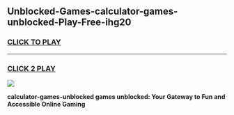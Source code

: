 
## Unblocked-Games-calculator-games-unblocked-Play-Free-ihg20
<h3>
<a href="https://premium76.site?title=calculator-games-unblocked&ref=20A">CLICK TO PLAY</a></h3>
<hr>

<h3>
<a href="https://premium76.site?title=calculator-games-unblocked&ref=20A">CLICK 2 PLAY</a>
  
</h3>

<a href="https://premium76.site?title=calculator-games-unblocked&ref=20A"><img src="https://clearcache.store/games.png"></a>


**calculator-games-unblocked games unblocked: Your Gateway to Fun and Accessible Online Gaming**
